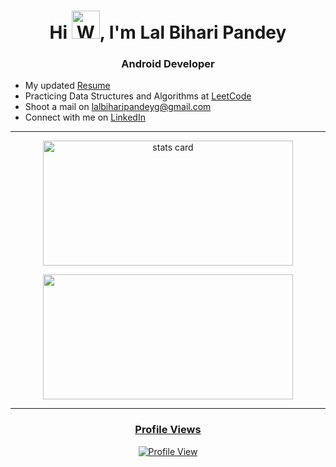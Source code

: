 <h1 align="center">Hi <img src="https://raw.githubusercontent.com/nixin72/nixin72/master/wave.gif" 
         alt="Waving hand animated gif"
         height="45"
         width="45" />, I'm Lal Bihari Pandey</h1>
<h3 align="center">Android Developer</h3>

- My updated [Resume](https://github.com/xpandeyed/Portfolio/blob/master/Resume_LalBihariPandey.pdf)
- Practicing Data Structures and Algorithms at [LeetCode](https://leetcode.com/xpandeyed/)
- Shoot a mail on lalbiharipandeyg@gmail.com
- Connect with me on [LinkedIn](https://www.linkedin.com/in/xpandeyed/)
<hr>
<p align="center">
<a href="https://github.com/xpandeyed">
<img align="center" alt= "stats card" height="200px" width="400" src="https://github-readme-stats-eight-theta.vercel.app/api?username=xpandeyed&show_icons=true&theme=algolia&include_all_commits=true&count_private=true">
</p>
<p align="center">
<img height="200px" width="400" src="https://github-readme-stats-eight-theta.vercel.app/api/top-langs/?username=xpandeyed&layout=compact&langs_count=8&theme=algolia" />
</p>
<hr>
<h3 align="center">Profile Views</h3>
<p align="center">
<a href="https://github.com/xpandeyed">
<img align="center" alt= "Profile View" src="https://profile-counter.glitch.me/xpandeyed/count.svg">
</p>
